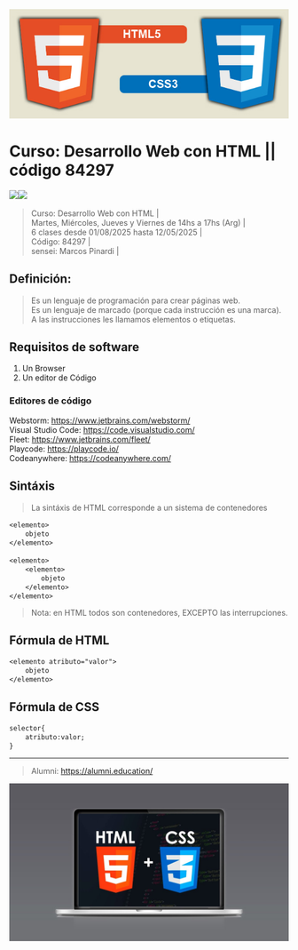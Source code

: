 <img src="extras/imagenes/html5-css3.jpg">

# Curso: Desarrollo Web con HTML || código 84297

<img src="https://img.shields.io/badge/HTML-F38454?style=for-the-badge&logo=html5&logoColor=white"><img src="https://img.shields.io/badge/CSS-1490fc?&style=for-the-badge&logo=css3&logoColor=white">

> Curso: Desarrollo Web con HTML |  
> Martes, Miércoles, Jueves y Viernes de 14hs a 17hs (Arg) |  
> 6 clases desde 01/08/2025 hasta 12/05/2025 |  
> Código: 84297 |  
> sensei: Marcos Pinardi |  


## Definición: 

> Es un lenguaje de programación para crear páginas web.  
> Es un lenguaje de marcado (porque cada instrucción es una marca).  
> A las instrucciones les llamamos elementos o etiquetas.  

## Requisitos de software

  1. Un Browser   
  2. Un editor de Código  


### Editores de código

Webstorm: <https://www.jetbrains.com/webstorm/>  
Visual Studio Code: <https://code.visualstudio.com/>    
Fleet: <https://www.jetbrains.com/fleet/>   
Playcode: <https://playcode.io/>   
Codeanywhere: <https://codeanywhere.com/>   

## Sintáxis

> La sintáxis de HTML corresponde a un sistema de contenedores	

	<elemento>
		objeto
	</elemento>

	<elemento>
		<elemento>
			objeto
		</elemento>
	</elemento>

> Nota: en HTML todos son contenedores, EXCEPTO las interrupciones.  


## Fórmula de HTML

    <elemento atributo="valor">
      	objeto
	</elemento>

## Fórmula de CSS

    selector{
		atributo:valor;
	}



----


> Alumni: https://alumni.education/

<img src="extras/imagenes/landing.jpg">
